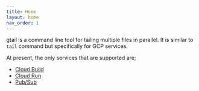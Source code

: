 ```yaml
---
title: Home
layout: home
nav_order: 1
---
```


gtail is a command line tool for tailing multiple files in parallel. It is
similar to `tail` command but specifically for GCP services.

At present, the only services that are supported are;

* [Cloud Build](/cloudbuild)
* [Cloud Run](/cloudrun)
* [Pub/Sub](/pubsub)
